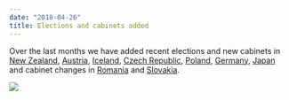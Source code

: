```yaml
---
date: "2018-04-26"
title: Elections and cabinets added
---
```


Over the last months we have added recent elections and new cabinets in
[New Zealand](http://www.parlgov.org/explore/nzl/election/),
[Austria](http://www.parlgov.org/explore/aut/election/),
[Iceland](http://www.parlgov.org/explore/isl/election/),
[Czech Republic](http://www.parlgov.org/explore/cze/election/),
[Poland](http://www.parlgov.org/explore/pol/election/),
[Germany](http://www.parlgov.org/explore/deu/election/),
[Japan](http://www.parlgov.org/explore/jpn/election/)
and cabinet changes in
[Romania](http://www.parlgov.org/explore/rou/cabinet/) and
[Slovakia](http://www.parlgov.org/explore/svk/cabinet/).

![](/images/parliament-sweden.jpg)

